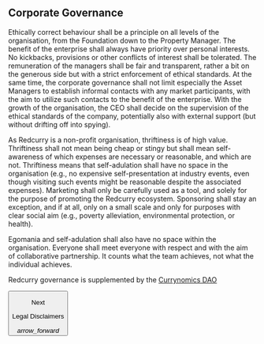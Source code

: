 ## Corporate Governance
Ethically correct behaviour shall be a principle on all levels of the organisation, from the Foundation down to the Property Manager. The benefit of the enterprise shall always have priority over personal interests. No kickbacks, provisions or other conflicts of interest shall be tolerated. The remuneration of the managers shall be fair and transparent, rather a bit on the generous side but with a strict enforcement of ethical standards. At the same time, the corporate governance shall not limit especially the Asset Managers to establish informal contacts with any market participants, with the aim to utilize such contacts to the benefit of the enterprise. With the growth of the organisation, the CEO shall decide on the supervision of the ethical standards of the company, potentially also with external support (but without drifting off into spying).

As Redcurry is a non-profit organisation, thriftiness is of high value. Thriftiness shall not mean being cheap or stingy but shall mean self-awareness of which expenses are necessary or reasonable, and which are not. Thriftiness means that self-adulation shall have no space in the organisation (e.g., no expensive self-presentation at industry events, even though visiting such events might be reasonable despite the associated expenses). Marketing shall only be carefully used as a tool, and solely for the purpose of promoting the Redcurry ecosystem. Sponsoring shall stay an exception, and if at all, only on a small scale and only for purposes with clear social aim (e.g., poverty alleviation, environmental protection, or health).

Egomania and self-adulation shall also have no space within the organisation. Everyone shall meet everyone with respect and with the aim of collaborative partnership. It counts what the team achieves, not what the individual achieves.

Redcurry governance is supplemented by the [Currynomics DAO](/asset/dao/overview.md)

<a href="/#/asset/legal/disclaimers">
    <button class="nextButton" >
        <div class="copy">
            <p class="title">Next</p>
            <p class="value">Legal Disclaimers</p>
        </div>
        <div class="icon"><i class="material-icons">arrow_forward</i></div>
    </button>
</a>
